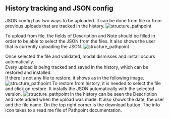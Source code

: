 ## History tracking and JSON config 

JSON config has two ways to be uploaded. It can be done from file or from previous uploads that are tracked in the history. 
![structure_pathpoint](json_confug1.png)
 
To upload from file, the fields of Description and Note should be filled in order to be able to select the JSON from the files. It also shows the user that is currently uploading the JSON.
![structure_pathpoint](json_confug2.png)
 
Once selected the file and validated, modal dismisses and install occurs automatically. <br>
Every upload is being tracked and saved in the history, which can be restored and installed. <br> 
If there is not any file to restore, it shows as in the following image. <br>
![structure_pathpoint](json_confug3.png) 
To restore from history, it is needed to select the file and click on restore. It installs the JSON automatically with the selected version. 
![structure_pathpoint](json_confug4.png) 
In the history can be seen the Description and note added when the upload was made. It also shows the date, the user and the file name. On the top right corner is the download button. 
The info icon takes to a read me file of Pathpoint documentation. 
 
